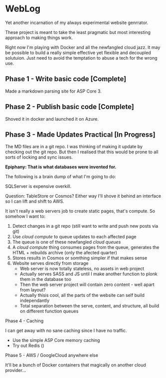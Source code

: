 # WebLog

Yet another incarnation of my always experimental website genrrator.

These project is meant to take the least pragmatic but most interesting approach to making things work.

Right now I'm playing with Docker and all the newfangled cloud jazz. 
It may be possible to build a really simple effective yet flexible and decoupled solutuion.
Just need to avoid the temptation to abuse a tech for the wrong use.


## Phase 1 - Write basic code [Complete]

Made a markdown parsing site for ASP Core 3.

## Phase 2 - Publish basic code [Complete]

Shoved it in docker and launched it on Azure.

## Phase 3 - Made Updates Practical [In Progress]

The MD files are in a git repo. I was thinking of making it update by checking out the git repo.
But then I realised that this would be prone to all sorts of locking and sync issues.

__Epiphany: That is what databases were invented for.__

The following is a brain dump of what I'm going to do:

SQLServer is expensive overkill.

Question: TableStore or Cosmos? Either way I'll shove it behind an interface so I can lift and shift to AWS.

It isn't really a web servers job to create static pages, that's compute.
So somehow I want to:

1. Detect changes in a git repo (still want to write and push new posts via git)
2. Use _cloud compute_ to queue updates to each affected page
3. The queue is one of these newfangled _cloud queues_
4. A _cloud compute_ thing consumes pages from the queue, generates the HTML + rebuilds archive (only the afected quarter)
5. Stores results in Cosmos or somthing simpler if that makes sense
6. Website serves directly from storage
    * Web server is now totally stateless, no assets in web project
    * Actually serves SASS and JS until I make another function to plonk them in the database too
    * Then the web server project will contain zero content - well apart from layout?
    * Actually thisis cool, all the parts of the website can self build independantly
    * Total separation between the serve, content, and structure, all build on different function queues
    
    

Phase 4 - Caching

I can get away with no sane caching since I have no traffic.

* Use the simple ASP Core memory caching
* Try out Redis ()

Phase 5 - AWS / GoogleCloud anywhere else

It'll be a bunch of Docker containers that magically on another cloud provider...
